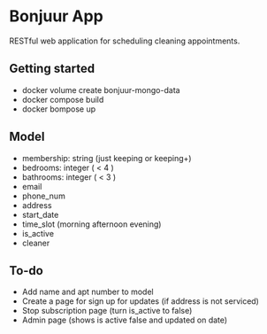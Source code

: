# Bonjuur App

RESTful web application for scheduling cleaning appointments.

## Getting started

- docker volume create bonjuur-mongo-data
- docker compose build
- docker bompose up

## Model

- membership: string (just keeping or keeping+)
- bedrooms: integer ( < 4 )
- bathrooms: integer ( < 3 )
- email
- phone_num
- address
- start_date
- time_slot (morning afternoon evening)
- is_active
- cleaner


## To-do
- Add name and apt number to model
- Create a page for sign up for updates (if address is not serviced)
- Stop subscription page (turn is_active to false)
- Admin page (shows is active false and updated on date)
